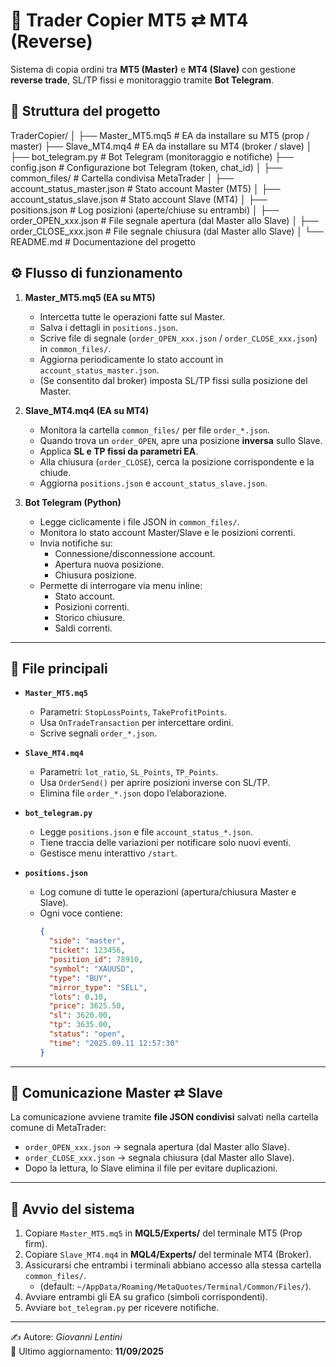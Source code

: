 # 📖 Trader Copier MT5 ⇄ MT4 (Reverse)

Sistema di copia ordini tra **MT5 (Master)** e **MT4 (Slave)** con gestione **reverse trade**, SL/TP fissi e monitoraggio tramite **Bot Telegram**.


## 📂 Struttura del progetto

TraderCopier/
│
├── Master_MT5.mq5 # EA da installare su MT5 (prop / master)
├── Slave_MT4.mq4 # EA da installare su MT4 (broker / slave)
│
├── bot_telegram.py # Bot Telegram (monitoraggio e notifiche)
├── config.json # Configurazione bot Telegram (token, chat_id)
│
├── common_files/ # Cartella condivisa MetaTrader
│ ├── account_status_master.json # Stato account Master (MT5)
│ ├── account_status_slave.json # Stato account Slave (MT4)
│ ├── positions.json # Log posizioni (aperte/chiuse su entrambi)
│ ├── order_OPEN_xxx.json # File segnale apertura (dal Master allo Slave)
│ ├── order_CLOSE_xxx.json # File segnale chiusura (dal Master allo Slave)
│
└── README.md # Documentazione del progetto


## ⚙️ Flusso di funzionamento

1. **Master_MT5.mq5 (EA su MT5)**
   - Intercetta tutte le operazioni fatte sul Master.  
   - Salva i dettagli in `positions.json`.  
   - Scrive file di segnale (`order_OPEN_xxx.json` / `order_CLOSE_xxx.json`) in `common_files/`.  
   - Aggiorna periodicamente lo stato account in `account_status_master.json`.  
   - (Se consentito dal broker) imposta SL/TP fissi sulla posizione del Master.

2. **Slave_MT4.mq4 (EA su MT4)**
   - Monitora la cartella `common_files/` per file `order_*.json`.  
   - Quando trova un `order_OPEN`, apre una posizione **inversa** sullo Slave.  
   - Applica **SL e TP fissi da parametri EA**.  
   - Alla chiusura (`order_CLOSE`), cerca la posizione corrispondente e la chiude.  
   - Aggiorna `positions.json` e `account_status_slave.json`.

3. **Bot Telegram (Python)**
   - Legge ciclicamente i file JSON in `common_files/`.  
   - Monitora lo stato account Master/Slave e le posizioni correnti.  
   - Invia notifiche su:
     - Connessione/disconnessione account.  
     - Apertura nuova posizione.  
     - Chiusura posizione.  
   - Permette di interrogare via menu inline:
     - Stato account.  
     - Posizioni correnti.  
     - Storico chiusure.  
     - Saldi correnti.

---

## 🔑 File principali

- **`Master_MT5.mq5`**
  - Parametri: `StopLossPoints`, `TakeProfitPoints`.  
  - Usa `OnTradeTransaction` per intercettare ordini.  
  - Scrive segnali `order_*.json`.  

- **`Slave_MT4.mq4`**
  - Parametri: `lot_ratio`, `SL_Points`, `TP_Points`.  
  - Usa `OrderSend()` per aprire posizioni inverse con SL/TP.  
  - Elimina file `order_*.json` dopo l’elaborazione.  

- **`bot_telegram.py`**
  - Legge `positions.json` e file `account_status_*.json`.  
  - Tiene traccia delle variazioni per notificare solo nuovi eventi.  
  - Gestisce menu interattivo `/start`.

- **`positions.json`**
  - Log comune di tutte le operazioni (apertura/chiusura Master e Slave).  
  - Ogni voce contiene:  
    ```json
    {
      "side": "master",
      "ticket": 123456,
      "position_id": 78910,
      "symbol": "XAUUSD",
      "type": "BUY",
      "mirror_type": "SELL",
      "lots": 0.10,
      "price": 3625.50,
      "sl": 3620.00,
      "tp": 3635.00,
      "status": "open",
      "time": "2025.09.11 12:57:30"
    }
    ```

---

## 📡 Comunicazione Master ⇄ Slave

La comunicazione avviene tramite **file JSON condivisi** salvati nella cartella comune di MetaTrader:  

- `order_OPEN_xxx.json` → segnala apertura (dal Master allo Slave).  
- `order_CLOSE_xxx.json` → segnala chiusura (dal Master allo Slave).  
- Dopo la lettura, lo Slave elimina il file per evitare duplicazioni.

---

## 🚀 Avvio del sistema

1. Copiare `Master_MT5.mq5` in **MQL5/Experts/** del terminale MT5 (Prop firm).  
2. Copiare `Slave_MT4.mq4` in **MQL4/Experts/** del terminale MT4 (Broker).  
3. Assicurarsi che entrambi i terminali abbiano accesso alla stessa cartella `common_files/`.  
   - (default: `~/AppData/Roaming/MetaQuotes/Terminal/Common/Files/`).  
4. Avviare entrambi gli EA su grafico (simboli corrispondenti).  
5. Avviare `bot_telegram.py` per ricevere notifiche.

---

✍️ Autore: *Giovanni Lentini*  
📅 Ultimo aggiornamento: **11/09/2025**
